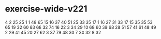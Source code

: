 # exercise-wide-v221
4
2
25
25
1
1
48
65
15
16
37
40
51
25
33
35
17
1
16
27
31
33
17
15
35
35
53
65
19
32
60
63
68
32
74
16
22
3
34
29
10
68
60
39
68
28
51
57
41
61
48
49
2
29
41
45
20
27
62
3
37
79
48
30
7
30
32
8
32
